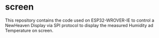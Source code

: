 # screen
This repository contains the code used on ESP32-WROVER-IE to control a NewHeaven Display via SPI protocol to display the measured Humidity ad Temperature on screen.
